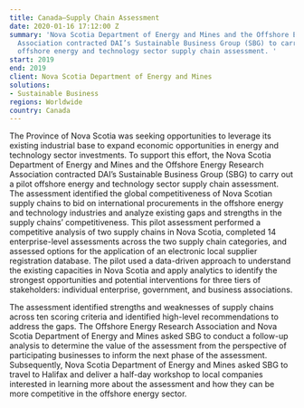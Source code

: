 ```yaml
---
title: Canada—Supply Chain Assessment
date: 2020-01-16 17:12:00 Z
summary: 'Nova Scotia Department of Energy and Mines and the Offshore Energy Research
  Association contracted DAI’s Sustainable Business Group (SBG) to carry out a pilot
  offshore energy and technology sector supply chain assessment. '
start: 2019
end: 2019
client: Nova Scotia Department of Energy and Mines
solutions:
- Sustainable Business
regions: Worldwide
country: Canada
---
```


The Province of Nova Scotia was seeking opportunities to leverage its existing industrial base to expand economic opportunities in energy and technology sector investments. To support this effort, the Nova Scotia Department of Energy and Mines and the Offshore Energy Research Association contracted DAI’s Sustainable Business Group (SBG) to carry out a pilot offshore energy and technology sector supply chain assessment. The assessment identified the global competitiveness of Nova Scotian supply chains to bid on international procurements in the offshore energy and technology industries and analyze existing gaps and strengths in the supply chains’ competitiveness. This pilot assessment performed a competitive analysis of two supply chains in Nova Scotia, completed 14 enterprise-level assessments across the two supply chain categories, and assessed options for the application of an electronic local supplier registration database. The pilot used a data-driven approach to understand the existing capacities in Nova Scotia and apply analytics to identify the strongest opportunities and potential interventions for three tiers of stakeholders: individual enterprise, government, and business associations.

The assessment identified strengths and weaknesses of supply chains across ten scoring criteria and identified high-level recommendations to address the gaps. The Offshore Energy Research Association and Nova Scotia Department of Energy and Mines asked SBG to conduct a follow-up analysis to determine the value of the assessment from the perspective of participating businesses to inform the next phase of the assessment.  Subsequently, Nova Scotia Department of Energy and Mines asked SBG to travel to Halifax and deliver a half-day workshop to local companies interested in learning more about the assessment and how they can be more competitive in the offshore energy sector. 